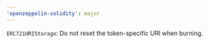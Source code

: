```yaml
---
'openzeppelin-solidity': major
---
```


`ERC721URIStorage`: Do not reset the token-specific URI when burning.
